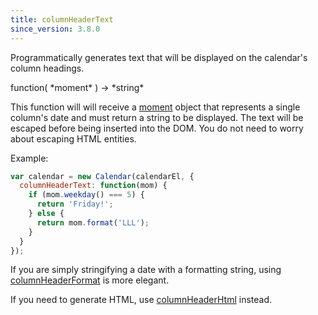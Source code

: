 ```yaml
---
title: columnHeaderText
since_version: 3.8.0
---
```


Programmatically generates text that will be displayed on the calendar's column headings.

<div class='spec' markdown='1'>
function( *moment* ) -> *string*
</div>

This function will will receive a [moment](moment) object that represents a single column's date and must return a string to be displayed. The text will be escaped before being inserted into the DOM. You do not need to worry about escaping HTML entities.

Example:

```js
var calendar = new Calendar(calendarEl, {
  columnHeaderText: function(mom) {
    if (mom.weekday() === 5) {
      return 'Friday!';
    } else {
      return mom.format('LLL');
    }
  }
});
```

If you are simply stringifying a date with a formatting string, using [columnHeaderFormat](columnHeaderFormat) is more elegant.

If you need to generate HTML, use [columnHeaderHtml](columnHeaderHtml) instead.
